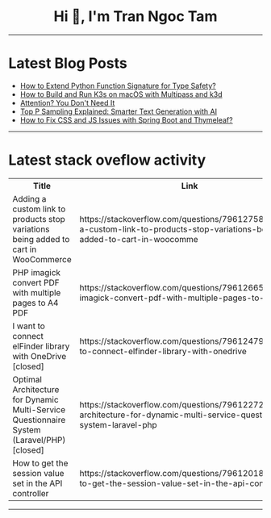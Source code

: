 <h1 align="center">Hi 👋, I'm Tran Ngoc Tam</h1>

---

# Latest Blog Posts 
<!-- BLOG-POST-LIST:START -->
- [How to Extend Python Function Signature for Type Safety?](https://dev.to/generatecodedev/how-to-extend-python-function-signature-for-type-safety-3k98)
- [How to Build and Run K3s on macOS with Multipass and k3d](https://dev.to/amol_kavitkar_cisco/how-to-build-and-run-k3s-on-macos-with-multipass-and-k3d-334c)
- [Attention? You Don&#39;t Need It](https://dev.to/ryo_suwito/attention-you-dont-need-it-5dnn)
- [Top P Sampling Explained: Smarter Text Generation with AI](https://dev.to/rijultp/top-p-sampling-explained-smarter-text-generation-with-ai-13mh)
- [How to Fix CSS and JS Issues with Spring Boot and Thymeleaf?](https://dev.to/generatecodedev/how-to-fix-css-and-js-issues-with-spring-boot-and-thymeleaf-17ci)
<!-- BLOG-POST-LIST:END -->

---

# Latest stack oveflow activity
<table>
  <tr><th>Title</th><th>Link</th></tr>
  <!-- STACKOVERFLOW:START --><tr><td>Adding a custom link to products stop variations being added to cart in WooCommerce</td><td>https://stackoverflow.com/questions/79612758/adding-a-custom-link-to-products-stop-variations-being-added-to-cart-in-woocomme</td></tr><tr><td>PHP imagick convert PDF with multiple pages to A4 PDF</td><td>https://stackoverflow.com/questions/79612665/php-imagick-convert-pdf-with-multiple-pages-to-a4-pdf</td></tr><tr><td>I want to connect elFinder library with OneDrive [closed]</td><td>https://stackoverflow.com/questions/79612479/i-want-to-connect-elfinder-library-with-onedrive</td></tr><tr><td>Optimal Architecture for Dynamic Multi-Service Questionnaire System &lpar;Laravel/PHP&rpar; [closed]</td><td>https://stackoverflow.com/questions/79612272/optimal-architecture-for-dynamic-multi-service-questionnaire-system-laravel-php</td></tr><tr><td>How to get the session value set in the API controller</td><td>https://stackoverflow.com/questions/79612018/how-to-get-the-session-value-set-in-the-api-controller</td></tr><!-- STACKOVERFLOW:END -->
</table>

---


